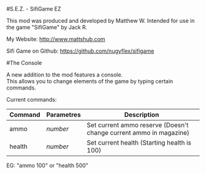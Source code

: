 #S.E.Z. - SifiGame EZ
	
This mod was produced and developed by Matthew W.
Intended for use in the game "SifiGame" by Jack R.

My Website: http://www.mattshub.com

Sifi Game on Github: https://github.com/nugyflex/sifigame

#The Console

A new addition to the mod features a console.  
This allows you to change elements of the game by typing certain commands.

Current commands:

**Command** | **Parametres** | **Description**
--------------|----------------|-----------------
ammo | *number* | Set current ammo reserve (Doesn't change current ammo in magazine)
health | *number* | Set current health (Starting health is 100)

EG: "ammo 100" or "health 500"
